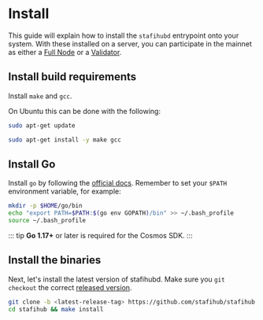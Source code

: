 # Install

This guide will explain how to install the `stafihubd` entrypoint
onto your system. With these installed on a server, you can participate in the
mainnet as either a [Full Node](./join-mainnet.md) or a
[Validator](./validator-setup.md).

## Install build requirements

Install `make` and `gcc`.

On Ubuntu this can be done with the following:
```bash
sudo apt-get update

sudo apt-get install -y make gcc
```

## Install Go

Install `go` by following the [official docs](https://golang.org/doc/install).
Remember to set your `$PATH` environment variable, for example:

```bash
mkdir -p $HOME/go/bin
echo "export PATH=$PATH:$(go env GOPATH)/bin" >> ~/.bash_profile
source ~/.bash_profile
```

::: tip
**Go 1.17+** or later is required for the Cosmos SDK.
:::

## Install the binaries

Next, let's install the latest version of stafihubd. Make sure you `git checkout` the
correct [released version](https://github.com/stafihub/stafihub/releases).

```bash
git clone -b <latest-release-tag> https://github.com/stafihub/stafihub
cd stafihub && make install
```

